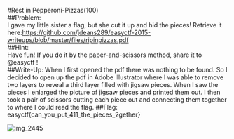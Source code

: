 #Rest in Pepperoni-Pizzas(100)  
##Problem:  
I gave my little sister a flag, but she cut it up and hid the pieces! Retrieve it here:https://github.com/jdeans289/easyctf-2015-writeups/blob/master/files/ripinpizzas.pdf  
##Hint:  
Have fun! If you do it by the paper-and-scissors method, share it to @easyctf !  
##Write-Up:
When I first opened the pdf there was nothing to be found. So I decided to open up the pdf in Adobe Illustrator where I was able to remove two layers to reveal a third layer filled with jigsaw pieces. When I saw the pieces I enlarged the picture of jigsaw pieces and printed them out. I then took a pair of scissors cutting each piece out and connecting them together to where I could read the flag.
##Flag:  
easyctf{can_you_put_411_the_pieces_2gether}  

![img_2445](https://cloud.githubusercontent.com/assets/15199519/11157441/00f3664a-8a17-11e5-9f7c-2ee678cd751a.JPG)

